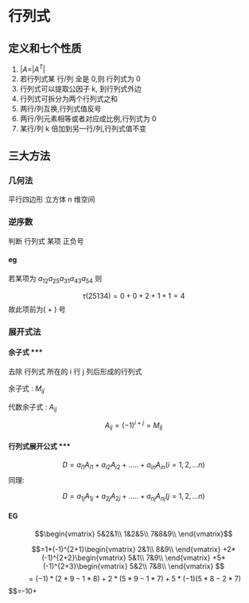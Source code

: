 # 行列式

## 定义和七个性质


1. $|A= |A^T|$
2. 若行列式某 行/列 全是 0,则 行列式为 0
3. 行列式可以提取公因子 k, 到行列式外边 
4. 行列式可拆分为两个行列式之和
5. 两行/列互换,行列式值反号
6. 两行/列元素相等或者对应成比例,行列式为 0
7. 某行/列 k 倍加到另一行/列,行列式值不变


## 三大方法

### 几何法

平行四边形  立方体
n 维空间

### 逆序数

判断 行列式 某项 正负号

#### eg 
若某项为 $a_{12}a_{25}a_{31}a_{43}a_{54}$ 
则

$$
\tau(25134) = 0+0+2+1+1 = 4
$$
故此项前为( + ) 号


### 展开式法 

#### 余子式 *** 
去除 行列式 所在的 i 行 j 列后形成的行列式


余子式 : $M_{ij}$

代数余子式 : $A_{ij}$

$$A_{ij} = (-1)^{i+j} = M_{ij}$$


#### 行列式展开公式 ***

$$
D=a_{i1}A_{i1}+a_{i2}A_{i2}+.....+a_{in}A_{in} (i=1,2,...n)
$$
同理:

$$
D=a_{1j}A_{1j}+a_{2j}A_{2j}+.....+a_{nj}A_{nj} (j=1,2,...n)
$$


#### EG
$$\begin{vmatrix}
5&2&1\\
1&2&5\\
7&8&9\\
\end{vmatrix}$$


$$=1*(-1)^{2+1}\begin{vmatrix}
2&1\\
8&9\\
\end{vmatrix}
+2*(-1)^{2+2}\begin{vmatrix}
5&1\\
7&9\\
\end{vmatrix}
+5*(-1)^{2+3}\begin{vmatrix}
5&2\\
7&8\\
\end{vmatrix}
$$
$$=(-1)*(2*9-1*8)+2*(5*9-1*7)+5*(-1)(5*8-2*7)$$
$$=-10+

